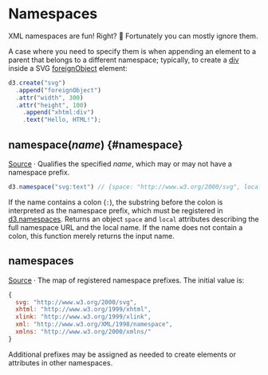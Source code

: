 # Namespaces

XML namespaces are fun! Right? 🤪 Fortunately you can mostly ignore them. 

A case where you need to specify them is when appending an element to a parent that belongs to a different namespace; typically, to create a [div](https://developer.mozilla.org/en-US/docs/Web/HTML/Element/div) inside a SVG [foreignObject](https://developer.mozilla.org/en-US/docs/Web/SVG/Element/ForeignObject) element:

```js
d3.create("svg")
  .append("foreignObject")
  .attr("width", 300)
  .attr("height", 100)
    .append("xhtml:div")
    .text("Hello, HTML!");
```

## namespace(*name*) {#namespace}

[Source](https://github.com/d3/d3-selection/blob/main/src/namespace.js) · Qualifies the specified *name*, which may or may not have a namespace prefix.

```js
d3.namespace("svg:text") // {space: "http://www.w3.org/2000/svg", local: "text"}
```

If the name contains a colon (`:`), the substring before the colon is interpreted as the namespace prefix, which must be registered in [d3.namespaces](#namespaces). Returns an object `space` and `local` attributes describing the full namespace URL and the local name. If the name does not contain a colon, this function merely returns the input name.

## namespaces

[Source](https://github.com/d3/d3-selection/blob/main/src/namespaces.js) · The map of registered namespace prefixes. The initial value is:

```js
{
  svg: "http://www.w3.org/2000/svg",
  xhtml: "http://www.w3.org/1999/xhtml",
  xlink: "http://www.w3.org/1999/xlink",
  xml: "http://www.w3.org/XML/1998/namespace",
  xmlns: "http://www.w3.org/2000/xmlns/"
}
```

Additional prefixes may be assigned as needed to create elements or attributes in other namespaces.
